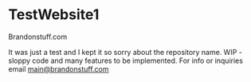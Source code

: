 # TestWebsite1
Brandonstuff.com

It was just a test and I kept it so sorry about the repository name. WIP - sloppy code and many features to be implemented.
For info or inquiries email main@brandonstuff.com
